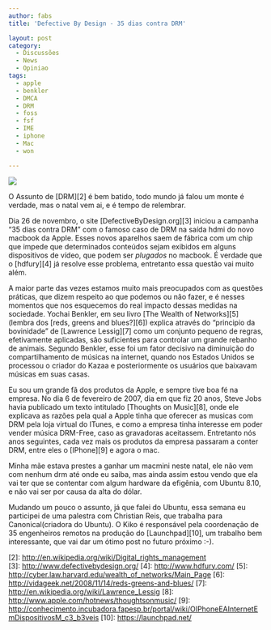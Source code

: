 ```yaml
---
author: fabs
title: 'Defective By Design - 35 dias contra DRM'

layout: post
category:
  - Discussões
  - News
  - Opiniao
tags:
  - apple
  - benkler
  - DMCA
  - DRM
  - foss
  - fsf
  - IME
  - iphone
  - Mac
  - won

---
```

![][1]

O Assunto de [DRM][2] é bem batido, todo mundo já falou um monte é verdade, mas o natal vem ai, e é tempo de relembrar.

Dia 26 de novembro, o site [DefectiveByDesign.org][3] iniciou a campanha “35 dias contra DRM” com o famoso caso de DRM na saída hdmi do novo macbook da Apple. Esses novos aparelhos saem de fábrica com um chip que impede que determinados conteúdos sejam exibidos em alguns dispositivos de vídeo, que podem ser *plugados* no macbook. É verdade que o [hdfury][4] já resolve esse problema, entretanto essa questão vai muito além.

A maior parte das vezes estamos muito mais preocupados com as questões práticas, que dizem respeito ao que podemos ou não fazer, e é nesses momentos que nos esquecemos do real impacto dessas medidas na sociedade. Yochai Benkler, em seu livro [The Wealth of Networks][5](lembra dos [reds, greens and blues?][6]) explica através do “principio da bovinidade” de [Lawrence Lessig][7] como um conjunto pequeno de regras, efetivamente aplicadas, são suficientes para controlar um grande rebanho de animais. Segundo Benkler, esse foi um fator decisivo na diminuição do compartilhamento de músicas na internet, quando nos Estados Unidos se processou o criador do Kazaa e posteriormente os usuários que baixavam músicas em suas casas.

Eu sou um grande fã dos produtos da Apple, e sempre tive boa fé na empresa. No dia 6 de fevereiro de 2007, dia em que fiz 20 anos, Steve Jobs havia publicado um texto intitulado [Thoughts on Music][8], onde ele explicava as razões pela qual a Apple tinha que oferecer as musicas com DRM pela loja virtual do ITunes, e como a empresa tinha interesse em poder vender música DRM-Free, caso as gravadoras aceitassem. Entretanto nós anos seguintes, cada vez mais os produtos da empresa passaram a conter DRM, entre eles o [IPhone][9] e agora o mac.

Minha mãe estava prestes a ganhar um macmini neste natal, ele não vem com nenhum drm até onde eu saiba, mas ainda assim estou vendo que ela vai ter que se contentar com algum hardware da efigênia, com Ubuntu 8.10, e não vai ser por causa da alta do dólar.

Mudando um pouco o assunto, já que falei do Ubuntu, essa semana eu participei de uma palestra com Christian Reis, que trabalha para Canonical(criadora do Ubuntu). O Kiko é responsável pela coordenação de 35 engenheiros remotos na produção do [Launchpad][10], um trabalho bem interessante, que vai dar um ótimo post no futuro próximo :-). 














 [1]: http://static.fsf.org/dbd/days/01/001-macbook-defective.png
 [2]: http://en.wikipedia.org/wiki/Digital_rights_management<br ></a>
 [3]: http://www.defectivebydesign.org/
 [4]: http://www.hdfury.com/
 [5]: http://cyber.law.harvard.edu/wealth_of_networks/Main_Page
 [6]: http://vidageek.net/2008/11/14/reds-greens-and-blues/
 [7]: http://en.wikipedia.org/wiki/Lawrence_Lessig
 [8]: http://www.apple.com/hotnews/thoughtsonmusic/
 [9]: http://conhecimento.incubadora.fapesp.br/portal/wiki/OIPhoneEAInternetEmDispositivosM_c3_b3veis
 [10]: https://launchpad.net/






